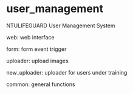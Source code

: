 # user_management
NTULIFEGUARD User Management System

web: web interface

form: form event trigger

uploader: upload images

new_uploader: uploader for users under training

common: general functions
